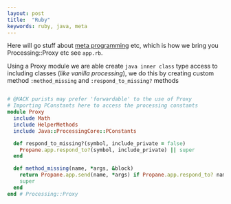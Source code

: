 ```yaml
---
layout: post
title:  "Ruby"
keywords: ruby, java, meta
---
```

Here will go stuff about [meta programming][meta] etc, which is how we bring you Processing::Proxy etc see `app.rb`.

Using a Proxy module we are able create `java inner class` type access to including classes (_like vanilla processing_), we do this by creating custom method `:method_missing` and `:respond_to_missing?` methods

```ruby

# @HACK purists may prefer 'forwardable' to the use of Proxy
# Importing PConstants here to access the processing constants
module Proxy
  include Math
  include HelperMethods
  include Java::ProcessingCore::PConstants

  def respond_to_missing?(symbol, include_private = false)
    Propane.app.respond_to?(symbol, include_private) || super
  end

  def method_missing(name, *args, &block)
    return Propane.app.send(name, *args) if Propane.app.respond_to? name
    super
  end
end # Processing::Proxy
```

[meta]:https://www.toptal.com/ruby/ruby-metaprogramming-cooler-than-it-sounds
